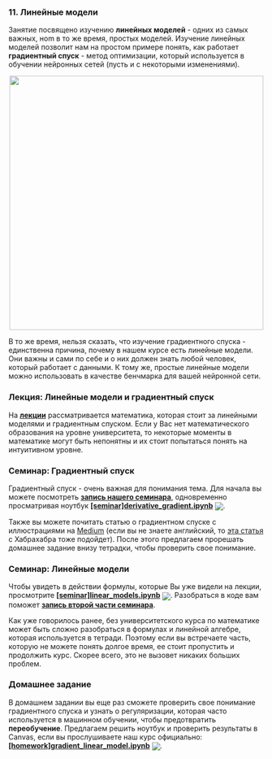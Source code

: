 
### 11. Линейные модели

Занятие посвящено изучению **линейных моделей** - одних из самых важных, ноm в то же время, простых моделей. Изучение линейных моделей позволит нам на простом примере понять, как работает **градиентный спуск** - метод оптимизации, который используется в обучении нейронных сетей (пусть и с некоторыми изменениями). 

<p align=center>
  <img src="https://pbs.twimg.com/media/DTrlh-SXUAAIxq4.png" width=500>
</p>

В то же время, нельзя сказать, что изучение градиентного спуска - единственна причина, почему в нашем курсе есть линейные модели. Они важны и сами по себе и о них должен знать любой человек, который работает с данными. К тому же, простые линейные модели можно использовать в качестве бенчмарка для вашей нейронной сети.

### Лекция: Линейные модели и градиентный спуск

На [**лекции**](https://www.youtube.com/watch?v=rcdP9dSL9Gc) рассматривается математика, которая стоит за линейными моделями и градиентным спуском. Если у Вас нет математического образования на уровне университета, то некоторые моменты в математике могут быть непонятны и их стоит попытаться понять на интуитивном уровне.

### Семинар: Градиентный спуск

Градиентный спуск - очень важная для понимания тема. Для начала вы можете посмотреть [**запись нашего семинара**](https://www.youtube.com/watch?v=lrlDOSYr0Nw), одновременно просматривая ноутбук [**[seminar]derivative_gradient.ipynb**](./[seminar]derivative_gradient.ipynb) [<img src="https://colab.research.google.com/assets/colab-badge.svg" align="center">](https://colab.research.google.com/drive/1N2BJl7pLFLAQIbkUhuv-4uXZUsJ3xsNT). 

Также вы можете почитать статью о градиентном спуске с иллюстрациями на [Medium](https://medium.com/datadriveninvestor/gradient-descent-5a13f385d403) (если вы не знаете английский, то [эта статья](https://habr.com/ru/post/307312/) с Хабрахабра тоже подойдет). После этого предлагаем прорешать домашнее задание внизу тетрадки, чтобы проверить свое понимание.

### Семинар: Линейные модели

Чтобы увидеть в действии формулы, которые Вы уже видели на лекции, просмотрите [**[seminar]linear_models.ipynb**](./[seminar]linear_models.ipynb) [<img src="https://colab.research.google.com/assets/colab-badge.svg" align="center">](https://colab.research.google.com/drive/14l8TWrVJdHmbuMpTEs5KEQe1B5Pzz1dD). Разобраться в коде вам поможет [**запись второй части семинара**](https://www.youtube.com/watch?v=z8sjUl9pRDY).

Как уже говорилось ранее, без университетского курса по математике может быть сложно разобраться в формулах и линейной алгебре, которая используется в тетради. Поэтому если вы встречаете часть, которую не можете понять долгое время, ее стоит пропустить и продолжить курс. Скорее всего, это не вызовет никаких больших проблем.

### Домашнее задание

В домашнем задании вы еще раз сможете проверить свое понимание градиентного спуска и узнать о регуляризации, которая часто используется в машинном обучении, чтобы предотвратить **переобучение**. Предлагаем решить ноутбук и проверить результаты в Canvas, если вы прослушиваете наш курс официально: [**[homework]gradient_linear_model.ipynb**](./[homework]gradient_linear_model.ipynb) [<img src="https://colab.research.google.com/assets/colab-badge.svg" align="center">](https://colab.research.google.com/drive/1X-2lwRPyTrwAbK9YwfMk4-_pYBZ80ZJO).
